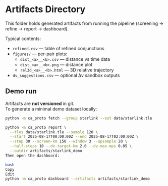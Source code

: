# Artifacts Directory

This folder holds generated artifacts from running the pipeline
(screening → refine → report → dashboard).

Typical contents:
- `refined.csv` — table of refined conjunctions
- `figures/` — per-pair plots:
  - `dist_<a>__<b>.csv` — distance vs time data
  - `dist_<a>__<b>.png` — distance plot
  - `rel3d_<a>__<b>.html` — 3D relative trajectory
- `dv_suggestions.csv` — optional Δv sandbox outputs

## Demo run

Artifacts are **not versioned** in git.  
To generate a minimal demo dataset locally:

```bash
python -m ca_proto fetch --group starlink --out data/starlink.tle

python -m ca_proto report \
  --tles data/starlink.tle --sample 120 \
  --start 2025-08-17T00:00:00Z --end 2025-08-17T02:00:00Z \
  --step 30 --screen-km 150 --window 3 --upsample 20 \
  --half-steps 10 --dv-target-km 2.0 --dv-max-mps 0.05 \
  --outdir artifacts/starlink_demo
Then open the dashboard:

bash
Copy
Edit
python -m ca_proto dashboard --artifacts artifacts/starlink_demo
